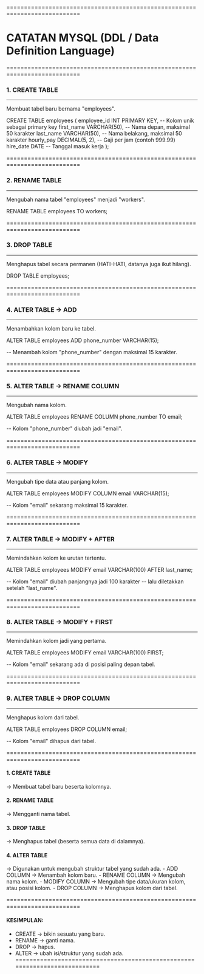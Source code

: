 ===========================================================================
# CATATAN MYSQL (DDL / Data Definition Language)
===========================================================================

### 1. CREATE TABLE
   ---------------------------------------------------------------------------
   Membuat tabel baru bernama "employees".

   CREATE TABLE employees (
       employee_id INT PRIMARY KEY,     -- Kolom unik sebagai primary key
       first_name VARCHAR(50),          -- Nama depan, maksimal 50 karakter
       last_name VARCHAR(50),           -- Nama belakang, maksimal 50 karakter
       hourly_pay DECIMAL(5, 2),        -- Gaji per jam (contoh 999.99)
       hire_date DATE                   -- Tanggal masuk kerja
   );

===========================================================================
### 2. RENAME TABLE
   ---------------------------------------------------------------------------
   Mengubah nama tabel "employees" menjadi "workers".

   RENAME TABLE employees TO workers;

===========================================================================
### 3. DROP TABLE
   ---------------------------------------------------------------------------
   Menghapus tabel secara permanen (HATI-HATI, datanya juga ikut hilang).

   DROP TABLE employees;

===========================================================================
### 4. ALTER TABLE → ADD
   ---------------------------------------------------------------------------
   Menambahkan kolom baru ke tabel.

   ALTER TABLE employees
   ADD phone_number VARCHAR(15);

   -- Menambah kolom "phone_number" dengan maksimal 15 karakter.

===========================================================================
### 5. ALTER TABLE → RENAME COLUMN
   ---------------------------------------------------------------------------
   Mengubah nama kolom.

   ALTER TABLE employees
   RENAME COLUMN phone_number TO email;

   -- Kolom "phone_number" diubah jadi "email".

===========================================================================
### 6. ALTER TABLE → MODIFY
   ---------------------------------------------------------------------------
   Mengubah tipe data atau panjang kolom.

   ALTER TABLE employees
   MODIFY COLUMN email VARCHAR(15);

   -- Kolom "email" sekarang maksimal 15 karakter.

===========================================================================
### 7. ALTER TABLE → MODIFY + AFTER
   ---------------------------------------------------------------------------
   Memindahkan kolom ke urutan tertentu.

   ALTER TABLE employees
   MODIFY email VARCHAR(100) AFTER last_name;

   -- Kolom "email" diubah panjangnya jadi 100 karakter
   -- lalu diletakkan setelah "last_name".

===========================================================================
### 8. ALTER TABLE → MODIFY + FIRST
   ---------------------------------------------------------------------------
   Memindahkan kolom jadi yang pertama.

   ALTER TABLE employees
   MODIFY email VARCHAR(100) FIRST;

   -- Kolom "email" sekarang ada di posisi paling depan tabel.

===========================================================================
### 9. ALTER TABLE → DROP COLUMN
   ---------------------------------------------------------------------------
   Menghapus kolom dari tabel.

   ALTER TABLE employees
   DROP COLUMN email;

   -- Kolom "email" dihapus dari tabel.

===========================================================================
#### 1. CREATE TABLE
   → Membuat tabel baru beserta kolomnya.

#### 2. RENAME TABLE
   → Mengganti nama tabel.

#### 3. DROP TABLE
   → Menghapus tabel (beserta semua data di dalamnya).

#### 4. ALTER TABLE
   → Digunakan untuk mengubah struktur tabel yang sudah ada.
      - ADD COLUMN      → Menambah kolom baru.
      - RENAME COLUMN   → Mengubah nama kolom.
      - MODIFY COLUMN   → Mengubah tipe data/ukuran kolom, atau posisi kolom.
      - DROP COLUMN     → Menghapus kolom dari tabel.

===========================================================================
#### KESIMPULAN:
- CREATE → bikin sesuatu yang baru.
- RENAME → ganti nama.
- DROP   → hapus.
- ALTER  → ubah isi/struktur yang sudah ada.
===========================================================================

